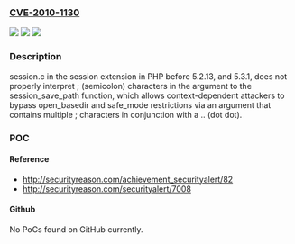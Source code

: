### [CVE-2010-1130](https://cve.mitre.org/cgi-bin/cvename.cgi?name=CVE-2010-1130)
![](https://img.shields.io/static/v1?label=Product&message=n%2Fa&color=blue)
![](https://img.shields.io/static/v1?label=Version&message=n%2Fa&color=blue)
![](https://img.shields.io/static/v1?label=Vulnerability&message=n%2Fa&color=brighgreen)

### Description

session.c in the session extension in PHP before 5.2.13, and 5.3.1, does not properly interpret ; (semicolon) characters in the argument to the session_save_path function, which allows context-dependent attackers to bypass open_basedir and safe_mode restrictions via an argument that contains multiple ; characters in conjunction with a .. (dot dot).

### POC

#### Reference
- http://securityreason.com/achievement_securityalert/82
- http://securityreason.com/securityalert/7008

#### Github
No PoCs found on GitHub currently.

